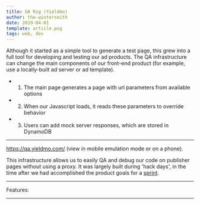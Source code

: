 ```yaml
---
title: QA Rig (Yieldmo)
author: the-wintersmith
date: 2019-04-01
template: article.pug
tags: web, dev
---
```


Although it started as a simple tool to generate a test page, this grew into a full tool for developing and testing our ad products. The QA infrastructure can change the main components of our front-end product (for example, use a locally-built ad server or ad template).

- 1) The main page generates a page with url parameters from available options
- 2) When our Javascript loads, it reads these parameters to override behavior
- 3) Users can add mock server responses, which are stored in DynamoDB

---

https://qa.yieldmo.com/ (view in mobile emulation mode or on a phone).

This infrastructure allows us to easily QA and debug our code on publisher pages without using a proxy.  It was largely built during 'hack days', in the time after we had accomplished the product goals for a [sprint](https://www.atlassian.com/agile/scrum/sprints).

---
Features:

<div class="pdfEmbed" id="qa_rig"></div>

---
